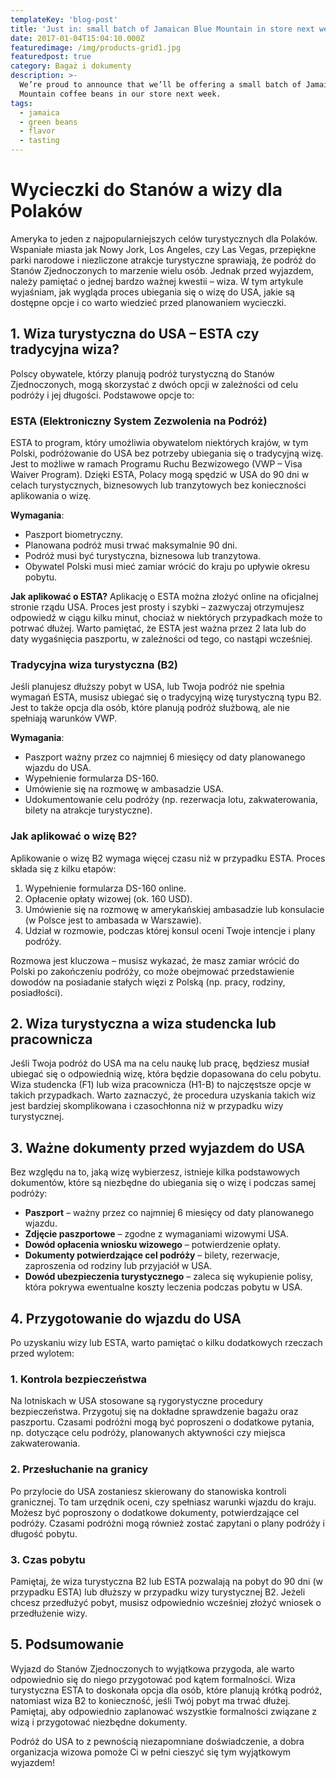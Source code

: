 ```yaml
---
templateKey: 'blog-post'
title: 'Just in: small batch of Jamaican Blue Mountain in store next week'
date: 2017-01-04T15:04:10.000Z
featuredimage: /img/products-grid1.jpg
featuredpost: true
category: Bagaż i dokumenty
description: >-
  We’re proud to announce that we’ll be offering a small batch of Jamaica Blue
  Mountain coffee beans in our store next week.
tags:
  - jamaica
  - green beans
  - flavor
  - tasting
---
```


# Wycieczki do Stanów a wizy dla Polaków

Ameryka to jeden z najpopularniejszych celów turystycznych dla Polaków. Wspaniałe miasta jak Nowy Jork, Los Angeles, czy Las Vegas, przepiękne parki narodowe i niezliczone atrakcje turystyczne sprawiają, że podróż do Stanów Zjednoczonych to marzenie wielu osób. Jednak przed wyjazdem, należy pamiętać o jednej bardzo ważnej kwestii – wiza. W tym artykule wyjaśniam, jak wygląda proces ubiegania się o wizę do USA, jakie są dostępne opcje i co warto wiedzieć przed planowaniem wycieczki.

## 1. Wiza turystyczna do USA – ESTA czy tradycyjna wiza?

Polscy obywatele, którzy planują podróż turystyczną do Stanów Zjednoczonych, mogą skorzystać z dwóch opcji w zależności od celu podróży i jej długości. Podstawowe opcje to:

### ESTA (Elektroniczny System Zezwolenia na Podróż)

ESTA to program, który umożliwia obywatelom niektórych krajów, w tym Polski, podróżowanie do USA bez potrzeby ubiegania się o tradycyjną wizę. Jest to możliwe w ramach Programu Ruchu Bezwizowego (VWP – Visa Waiver Program). Dzięki ESTA, Polacy mogą spędzić w USA do 90 dni w celach turystycznych, biznesowych lub tranzytowych bez konieczności aplikowania o wizę.

**Wymagania**:

- Paszport biometryczny.
- Planowana podróż musi trwać maksymalnie 90 dni.
- Podróż musi być turystyczna, biznesowa lub tranzytowa.
- Obywatel Polski musi mieć zamiar wrócić do kraju po upływie okresu pobytu.

**Jak aplikować o ESTA?**
Aplikację o ESTA można złożyć online na oficjalnej stronie rządu USA. Proces jest prosty i szybki – zazwyczaj otrzymujesz odpowiedź w ciągu kilku minut, chociaż w niektórych przypadkach może to potrwać dłużej. Warto pamiętać, że ESTA jest ważna przez 2 lata lub do daty wygaśnięcia paszportu, w zależności od tego, co nastąpi wcześniej.

### Tradycyjna wiza turystyczna (B2)

Jeśli planujesz dłuższy pobyt w USA, lub Twoja podróż nie spełnia wymagań ESTA, musisz ubiegać się o tradycyjną wizę turystyczną typu B2. Jest to także opcja dla osób, które planują podróż służbową, ale nie spełniają warunków VWP.

**Wymagania**:

- Paszport ważny przez co najmniej 6 miesięcy od daty planowanego wjazdu do USA.
- Wypełnienie formularza DS-160.
- Umówienie się na rozmowę w ambasadzie USA.
- Udokumentowanie celu podróży (np. rezerwacja lotu, zakwaterowania, bilety na atrakcje turystyczne).

### Jak aplikować o wizę B2?

Aplikowanie o wizę B2 wymaga więcej czasu niż w przypadku ESTA. Proces składa się z kilku etapów:

1. Wypełnienie formularza DS-160 online.
2. Opłacenie opłaty wizowej (ok. 160 USD).
3. Umówienie się na rozmowę w amerykańskiej ambasadzie lub konsulacie (w Polsce jest to ambasada w Warszawie).
4. Udział w rozmowie, podczas której konsul oceni Twoje intencje i plany podróży.

Rozmowa jest kluczowa – musisz wykazać, że masz zamiar wrócić do Polski po zakończeniu podróży, co może obejmować przedstawienie dowodów na posiadanie stałych więzi z Polską (np. pracy, rodziny, posiadłości).

## 2. Wiza turystyczna a wiza studencka lub pracownicza

Jeśli Twoja podróż do USA ma na celu naukę lub pracę, będziesz musiał ubiegać się o odpowiednią wizę, która będzie dopasowana do celu pobytu. Wiza studencka (F1) lub wiza pracownicza (H1-B) to najczęstsze opcje w takich przypadkach. Warto zaznaczyć, że procedura uzyskania takich wiz jest bardziej skomplikowana i czasochłonna niż w przypadku wizy turystycznej.

## 3. Ważne dokumenty przed wyjazdem do USA

Bez względu na to, jaką wizę wybierzesz, istnieje kilka podstawowych dokumentów, które są niezbędne do ubiegania się o wizę i podczas samej podróży:

- **Paszport** – ważny przez co najmniej 6 miesięcy od daty planowanego wjazdu.
- **Zdjęcie paszportowe** – zgodne z wymaganiami wizowymi USA.
- **Dowód opłacenia wniosku wizowego** – potwierdzenie opłaty.
- **Dokumenty potwierdzające cel podróży** – bilety, rezerwacje, zaproszenia od rodziny lub przyjaciół w USA.
- **Dowód ubezpieczenia turystycznego** – zaleca się wykupienie polisy, która pokrywa ewentualne koszty leczenia podczas pobytu w USA.

## 4. Przygotowanie do wjazdu do USA

Po uzyskaniu wizy lub ESTA, warto pamiętać o kilku dodatkowych rzeczach przed wylotem:

### 1. Kontrola bezpieczeństwa

Na lotniskach w USA stosowane są rygorystyczne procedury bezpieczeństwa. Przygotuj się na dokładne sprawdzenie bagażu oraz paszportu. Czasami podróżni mogą być poproszeni o dodatkowe pytania, np. dotyczące celu podróży, planowanych aktywności czy miejsca zakwaterowania.

### 2. Przesłuchanie na granicy

Po przylocie do USA zostaniesz skierowany do stanowiska kontroli granicznej. To tam urzędnik oceni, czy spełniasz warunki wjazdu do kraju. Możesz być poproszony o dodatkowe dokumenty, potwierdzające cel podróży. Czasami podróżni mogą również zostać zapytani o plany podróży i długość pobytu.

### 3. Czas pobytu

Pamiętaj, że wiza turystyczna B2 lub ESTA pozwalają na pobyt do 90 dni (w przypadku ESTA) lub dłuższy w przypadku wizy turystycznej B2. Jeżeli chcesz przedłużyć pobyt, musisz odpowiednio wcześniej złożyć wniosek o przedłużenie wizy.

## 5. Podsumowanie

Wyjazd do Stanów Zjednoczonych to wyjątkowa przygoda, ale warto odpowiednio się do niego przygotować pod kątem formalności. Wiza turystyczna ESTA to doskonała opcja dla osób, które planują krótką podróż, natomiast wiza B2 to konieczność, jeśli Twój pobyt ma trwać dłużej. Pamiętaj, aby odpowiednio zaplanować wszystkie formalności związane z wizą i przygotować niezbędne dokumenty.

Podróż do USA to z pewnością niezapomniane doświadczenie, a dobra organizacja wizowa pomoże Ci w pełni cieszyć się tym wyjątkowym wyjazdem!
